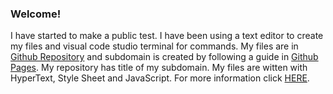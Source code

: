 <h3>Welcome!</h3>

<p>I have started to make a public test. I have been using a text editor to create my files and visual code studio terminal for commands. My files are in <a href="https://github.com/">Github Repository</a> and subdomain is created by following a guide in <a href="https://pages.github.com/">Github Pages</a>. My repository has title of my subdomain. My files are witten with HyperText, Style Sheet and JavaScript. For more information click <a href="https://scarlnicolas.github.io/intex.html">HERE</a>.</p>
